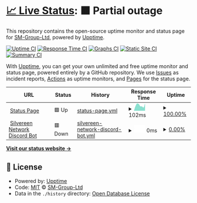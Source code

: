 # [📈 Live Status](https://SM-Group-Ltd.github.io/status): <!--live status--> **🟧 Partial outage**

This repository contains the open-source uptime monitor and status page for [SM-Group-Ltd](https://SM-Group-Ltd.github.io/status), powered by [Upptime](https://github.com/upptime/upptime).

[![Uptime CI](https://github.com/SM-Group-Ltd/status/workflows/Uptime%20CI/badge.svg)](https://github.com/SM-Group-Ltd/status/actions?query=workflow%3A%22Uptime+CI%22)
[![Response Time CI](https://github.com/SM-Group-Ltd/status/workflows/Response%20Time%20CI/badge.svg)](https://github.com/SM-Group-Ltd/status/actions?query=workflow%3A%22Response+Time+CI%22)
[![Graphs CI](https://github.com/SM-Group-Ltd/status/workflows/Graphs%20CI/badge.svg)](https://github.com/SM-Group-Ltd/status/actions?query=workflow%3A%22Graphs+CI%22)
[![Static Site CI](https://github.com/SM-Group-Ltd/status/workflows/Static%20Site%20CI/badge.svg)](https://github.com/SM-Group-Ltd/status/actions?query=workflow%3A%22Static+Site+CI%22)
[![Summary CI](https://github.com/SM-Group-Ltd/status/workflows/Summary%20CI/badge.svg)](https://github.com/SM-Group-Ltd/status/actions?query=workflow%3A%22Summary+CI%22)

With [Upptime](https://upptime.js.org), you can get your own unlimited and free uptime monitor and status page, powered entirely by a GitHub repository. We use [Issues](https://github.com/SM-Group-Ltd/status/issues) as incident reports, [Actions](https://github.com/SM-Group-Ltd/status/actions) as uptime monitors, and [Pages](https://SM-Group-Ltd.github.io/status) for the status page.

<!--start: status pages-->
<!-- This summary is generated by Upptime (https://github.com/upptime/upptime) -->
<!-- Do not edit this manually, your changes will be overwritten -->
<!-- prettier-ignore -->
| URL | Status | History | Response Time | Uptime |
| --- | ------ | ------- | ------------- | ------ |
| <img alt="" src="https://icons.duckduckgo.com/ip3/sm-group-ltd.github.io.ico" height="13"> [Status Page](https://sm-group-ltd.github.io/status/) | 🟩 Up | [status-page.yml](https://github.com/SM-Group-Ltd/status/commits/HEAD/history/status-page.yml) | <details><summary><img alt="Response time graph" src="./graphs/status-page/response-time-week.png" height="20"> 102ms</summary><br><a href="https://SM-Group-Ltd.github.io/status/history/status-page"><img alt="Response time 101" src="https://img.shields.io/endpoint?url=https%3A%2F%2Fraw.githubusercontent.com%2FSM-Group-Ltd%2Fstatus%2FHEAD%2Fapi%2Fstatus-page%2Fresponse-time.json"></a><br><a href="https://SM-Group-Ltd.github.io/status/history/status-page"><img alt="24-hour response time 91" src="https://img.shields.io/endpoint?url=https%3A%2F%2Fraw.githubusercontent.com%2FSM-Group-Ltd%2Fstatus%2FHEAD%2Fapi%2Fstatus-page%2Fresponse-time-day.json"></a><br><a href="https://SM-Group-Ltd.github.io/status/history/status-page"><img alt="7-day response time 102" src="https://img.shields.io/endpoint?url=https%3A%2F%2Fraw.githubusercontent.com%2FSM-Group-Ltd%2Fstatus%2FHEAD%2Fapi%2Fstatus-page%2Fresponse-time-week.json"></a><br><a href="https://SM-Group-Ltd.github.io/status/history/status-page"><img alt="30-day response time 114" src="https://img.shields.io/endpoint?url=https%3A%2F%2Fraw.githubusercontent.com%2FSM-Group-Ltd%2Fstatus%2FHEAD%2Fapi%2Fstatus-page%2Fresponse-time-month.json"></a><br><a href="https://SM-Group-Ltd.github.io/status/history/status-page"><img alt="1-year response time 109" src="https://img.shields.io/endpoint?url=https%3A%2F%2Fraw.githubusercontent.com%2FSM-Group-Ltd%2Fstatus%2FHEAD%2Fapi%2Fstatus-page%2Fresponse-time-year.json"></a></details> | <details><summary><a href="https://SM-Group-Ltd.github.io/status/history/status-page">100.00%</a></summary><a href="https://SM-Group-Ltd.github.io/status/history/status-page"><img alt="All-time uptime 100.00%" src="https://img.shields.io/endpoint?url=https%3A%2F%2Fraw.githubusercontent.com%2FSM-Group-Ltd%2Fstatus%2FHEAD%2Fapi%2Fstatus-page%2Fuptime.json"></a><br><a href="https://SM-Group-Ltd.github.io/status/history/status-page"><img alt="24-hour uptime 100.00%" src="https://img.shields.io/endpoint?url=https%3A%2F%2Fraw.githubusercontent.com%2FSM-Group-Ltd%2Fstatus%2FHEAD%2Fapi%2Fstatus-page%2Fuptime-day.json"></a><br><a href="https://SM-Group-Ltd.github.io/status/history/status-page"><img alt="7-day uptime 100.00%" src="https://img.shields.io/endpoint?url=https%3A%2F%2Fraw.githubusercontent.com%2FSM-Group-Ltd%2Fstatus%2FHEAD%2Fapi%2Fstatus-page%2Fuptime-week.json"></a><br><a href="https://SM-Group-Ltd.github.io/status/history/status-page"><img alt="30-day uptime 100.00%" src="https://img.shields.io/endpoint?url=https%3A%2F%2Fraw.githubusercontent.com%2FSM-Group-Ltd%2Fstatus%2FHEAD%2Fapi%2Fstatus-page%2Fuptime-month.json"></a><br><a href="https://SM-Group-Ltd.github.io/status/history/status-page"><img alt="1-year uptime 100.00%" src="https://img.shields.io/endpoint?url=https%3A%2F%2Fraw.githubusercontent.com%2FSM-Group-Ltd%2Fstatus%2FHEAD%2Fapi%2Fstatus-page%2Fuptime-year.json"></a></details>
| <img alt="" src="https://icons.duckduckgo.com/ip3/silvereen-network-bot.sm-group.repl.co.ico" height="13"> [Silvereen Network Discord Bot](https://Silvereen-Network-Bot.sm-group.repl.co) | 🟥 Down | [silvereen-network-discord-bot.yml](https://github.com/SM-Group-Ltd/status/commits/HEAD/history/silvereen-network-discord-bot.yml) | <details><summary><img alt="Response time graph" src="./graphs/silvereen-network-discord-bot/response-time-week.png" height="20"> 0ms</summary><br><a href="https://SM-Group-Ltd.github.io/status/history/silvereen-network-discord-bot"><img alt="Response time 894" src="https://img.shields.io/endpoint?url=https%3A%2F%2Fraw.githubusercontent.com%2FSM-Group-Ltd%2Fstatus%2FHEAD%2Fapi%2Fsilvereen-network-discord-bot%2Fresponse-time.json"></a><br><a href="https://SM-Group-Ltd.github.io/status/history/silvereen-network-discord-bot"><img alt="24-hour response time 0" src="https://img.shields.io/endpoint?url=https%3A%2F%2Fraw.githubusercontent.com%2FSM-Group-Ltd%2Fstatus%2FHEAD%2Fapi%2Fsilvereen-network-discord-bot%2Fresponse-time-day.json"></a><br><a href="https://SM-Group-Ltd.github.io/status/history/silvereen-network-discord-bot"><img alt="7-day response time 0" src="https://img.shields.io/endpoint?url=https%3A%2F%2Fraw.githubusercontent.com%2FSM-Group-Ltd%2Fstatus%2FHEAD%2Fapi%2Fsilvereen-network-discord-bot%2Fresponse-time-week.json"></a><br><a href="https://SM-Group-Ltd.github.io/status/history/silvereen-network-discord-bot"><img alt="30-day response time 0" src="https://img.shields.io/endpoint?url=https%3A%2F%2Fraw.githubusercontent.com%2FSM-Group-Ltd%2Fstatus%2FHEAD%2Fapi%2Fsilvereen-network-discord-bot%2Fresponse-time-month.json"></a><br><a href="https://SM-Group-Ltd.github.io/status/history/silvereen-network-discord-bot"><img alt="1-year response time 1030" src="https://img.shields.io/endpoint?url=https%3A%2F%2Fraw.githubusercontent.com%2FSM-Group-Ltd%2Fstatus%2FHEAD%2Fapi%2Fsilvereen-network-discord-bot%2Fresponse-time-year.json"></a></details> | <details><summary><a href="https://SM-Group-Ltd.github.io/status/history/silvereen-network-discord-bot">0.00%</a></summary><a href="https://SM-Group-Ltd.github.io/status/history/silvereen-network-discord-bot"><img alt="All-time uptime 78.14%" src="https://img.shields.io/endpoint?url=https%3A%2F%2Fraw.githubusercontent.com%2FSM-Group-Ltd%2Fstatus%2FHEAD%2Fapi%2Fsilvereen-network-discord-bot%2Fuptime.json"></a><br><a href="https://SM-Group-Ltd.github.io/status/history/silvereen-network-discord-bot"><img alt="24-hour uptime 0.00%" src="https://img.shields.io/endpoint?url=https%3A%2F%2Fraw.githubusercontent.com%2FSM-Group-Ltd%2Fstatus%2FHEAD%2Fapi%2Fsilvereen-network-discord-bot%2Fuptime-day.json"></a><br><a href="https://SM-Group-Ltd.github.io/status/history/silvereen-network-discord-bot"><img alt="7-day uptime 0.00%" src="https://img.shields.io/endpoint?url=https%3A%2F%2Fraw.githubusercontent.com%2FSM-Group-Ltd%2Fstatus%2FHEAD%2Fapi%2Fsilvereen-network-discord-bot%2Fuptime-week.json"></a><br><a href="https://SM-Group-Ltd.github.io/status/history/silvereen-network-discord-bot"><img alt="30-day uptime 1.38%" src="https://img.shields.io/endpoint?url=https%3A%2F%2Fraw.githubusercontent.com%2FSM-Group-Ltd%2Fstatus%2FHEAD%2Fapi%2Fsilvereen-network-discord-bot%2Fuptime-month.json"></a><br><a href="https://SM-Group-Ltd.github.io/status/history/silvereen-network-discord-bot"><img alt="1-year uptime 56.44%" src="https://img.shields.io/endpoint?url=https%3A%2F%2Fraw.githubusercontent.com%2FSM-Group-Ltd%2Fstatus%2FHEAD%2Fapi%2Fsilvereen-network-discord-bot%2Fuptime-year.json"></a></details>

<!--end: status pages-->

[**Visit our status website →**](https://SM-Group-Ltd.github.io/status)

## 📄 License

- Powered by: [Upptime](https://github.com/upptime/upptime)
- Code: [MIT](./LICENSE) © [SM-Group-Ltd](https://SM-Group-Ltd.github.io/status)
- Data in the `./history` directory: [Open Database License](https://opendatacommons.org/licenses/odbl/1-0/)
